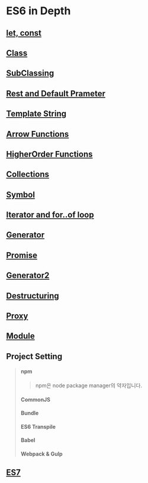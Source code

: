 ES6 in Depth
====


[let, const](http://hacks.mozilla.or.kr/2016/03/es6-in-depth-let-and-const/)
----

[Class](http://hacks.mozilla.or.kr/2016/03/es6-in-depth-classes/)
----

[SubClassing](http://hacks.mozilla.or.kr/2016/04/es6-in-depth-subclassing/)
----

[Rest and Default Prameter](http://hacks.mozilla.or.kr/2015/08/es6-in-depth-rest-parameters-and-defaults/)
----

[Template String](http://hacks.mozilla.or.kr/2015/08/es6-in-depth-template-strings-2/)
----

[Arrow Functions](http://hacks.mozilla.or.kr/2015/09/es6-in-depth-arrow-functions/)
----

[HigherOrder Functions](https://ko.wikipedia.org/wiki/%EA%B3%A0%EC%B0%A8_%ED%95%A8%EC%88%98)
----

[Collections](http://hacks.mozilla.or.kr/2015/12/es6-in-depth-collections/)
----

[Symbol](http://hacks.mozilla.or.kr/2015/09/es6-in-depth-symbols/)
----

[Iterator and for..of loop](http://hacks.mozilla.or.kr/2015/08/es6-in-depth-iterators-and-the-for-of-loop/)
----

[Generator](http://hacks.mozilla.or.kr/2015/08/es6-in-depth-generators/)
----

[Promise](https://developers.google.com/web/fundamentals/getting-started/primers/promises)
----

[Generator2](http://hacks.mozilla.or.kr/2016/02/es6-in-depth-generators-continued/)
----

[Destructuring](http://hacks.mozilla.or.kr/2015/09/es6-in-depth-destructuring/)
----

[Proxy](http://hacks.mozilla.or.kr/2016/03/es6-in-depth-proxies-and-reflect/)
----

[Module](http://hacks.mozilla.or.kr/2016/05/es6-in-depth-modules/)
----

Project Setting
----

> #### npm
>> npm은 node package manager의 약자입니다. 
>
> #### CommonJS
> #### Bundle
> #### ES6 Transpile
> #### Babel
> #### Webpack & Gulp

[ES7](http://hacks.mozilla.or.kr/2016/07/es6-in-depth-the-future/)
----